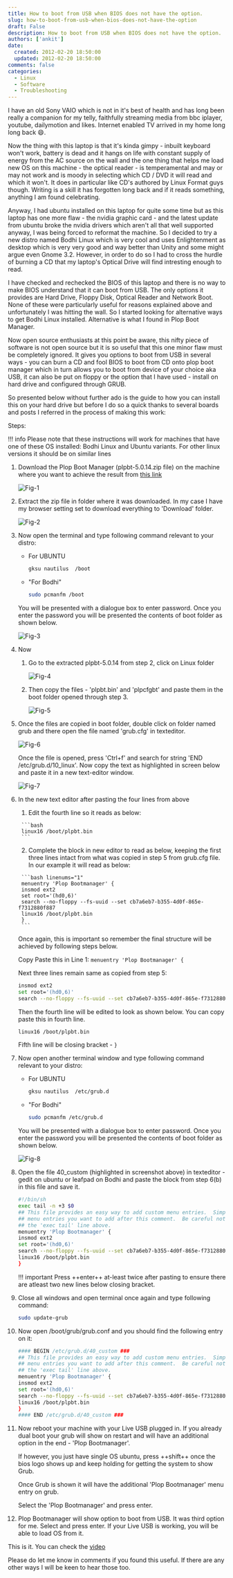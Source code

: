 ```yaml
---
title: How to boot from USB when BIOS does not have the option.
slug: how-to-boot-from-usb-when-bios-does-not-have-the-option
draft: False
description: How to boot from USB when BIOS does not have the option.
authors: ['ankit']
date: 
  created: 2012-02-20 18:50:00
  updated: 2012-02-20 18:50:00
comments: false
categories:
  - Linux
  - Software
  - Troubleshooting
---
```


I have an old Sony VAIO which is not in it's best of health and has long been really a companion for my telly, faithfully streaming media from bbc iplayer, youtube, dailymotion and likes. Internet enabled TV arrived in my home long long back :smile:.

Now the thing with this laptop is that it's kinda gimpy - inbuilt keyboard won't work, battery is dead and it hangs on life with constant supply of energy from the AC source on the wall and the one thing that helps me load new OS on this machine - the optical reader - is temperamental and may or may not work and is moody in selecting which CD / DVD it will read and which it won't. It does in particular like CD's authored by Linux Format guys though. Writing is a skill it has forgotten long back and if it reads something, anything I am found celebrating.

<!-- more -->

Anyway, I had ubuntu installed on this laptop for quite some time but as this laptop has one more flaw - the nvidia graphic card - and the latest update from ubuntu broke the nvidia drivers which aren't all that well supported anyway, I was being forced to reformat the machine. So I decided to try a new distro named Bodhi Linux which is very cool and uses Enlightenment as desktop which is very very good and way better than Unity and some might argue even Gnome 3.2. However, in order to do so I had to cross the hurdle of burning a CD that my laptop's Optical Drive will find intresting enough to read.

I have checked and rechecked the BIOS of this laptop and there is no way to make BIOS understand that it can boot from USB. The only options it provides are Hard Drive, Floppy Disk, Optical Reader and Network Boot. None of these were particularly useful for reasons explained above and unfortunately I was hitting the wall. So I started looking for alternative ways to get Bodhi Linux installed. Alternative is what I found in Plop Boot Manager.

Now open source enthusiasts at this point be aware, this nifty piece of software is not open source but it is so useful that this one minor flaw must be completely ignored. It gives you options to boot from USB in several ways - you can burn a CD and fool BIOS to boot from CD onto plop boot manager which in turn allows you to boot from device of your choice aka USB, it can also be put on floppy or the option that I have used - install on hard drive and configured through GRUB.

So presented below without further ado is the guide to how you can install this on your hard drive but before I do so a quick thanks to several boards and posts I referred in the process of making this work:

Steps:

!!! info
    Please note that these instructions will work for machines that have one of these OS installed: Bodhi Linux and Ubuntu variants. For other linux versions it should be on similar lines
	

1. Download the Plop Boot Manager (plpbt-5.0.14.zip file) on the machine where you want to achieve the result from [this link](http://www.plop.at/en/bootmanager/download.html)
      
      ![Fig-1](../assets/images/2016/07/20120220_Fig_1.png)

2. Extract the zip file in folder where it was downloaded. In my case I have my browser setting set to download everything to 'Download' folder.

      ![Fig-2](../assets/images/2016/07/20120220_Fig_2.png)

3. Now open the terminal and type following command relevant to your distro:
   
      * For UBUNTU
    
        ``` bash
        gksu nautilus  /boot
        ```

      * "For Bodhi"
       
        ``` bash
        sudo pcmanfm /boot
        ```
  
    You will be presented with a dialogue box to enter password. Once you enter the password you will be presented the contents of boot folder as shown below.

    ![Fig-3](../assets/images/2016/07/20120220_Fig_3.png)

4. Now

    1. Go to the extracted plpbt-5.0.14 from step 2, click on Linux folder
      
          ![Fig-4](../assets/images/2016/07/20120220_Fig_4.png)

    2. Then copy the files - 'plpbt.bin' and 'plpcfgbt' and paste them in the boot folder opened through step 3.

          ![Fig-5](../assets/images/2016/07/20120220_Fig_5.png)

5. Once the files are copied in boot folder, double click on folder named grub and there open the file named 'grub.cfg' in texteditor.

    ![Fig-6](../assets/images/2016/07/20120220_Fig_6.png)

    Once the file is opened, press 'Ctrl+f' and search for string 'END /etc/grub.d/10_linux'. Now copy the text as highlighted in screen below and paste it in a new text-editor window.
 
    ![Fig-7](../assets/images/2016/07/20120220_Fig_7.png)

6. In the new text editor after pasting the four lines from above
   
      1. Edit the fourth line so it reads as below:

        ```bash
        linux16 /boot/plpbt.bin
        ```
      
      2. Complete the block in new editor to read as below, keeping the first three lines intact from what was copied in step 5 from grub.cfg file. In our example it will read as below:

        ```bash linenums="1"
        menuentry 'Plop Bootmanager' {
        insmod ext2
        set root='(hd0,6)'
        search --no-floppy --fs-uuid --set cb7a6eb7-b355-4d0f-865e-f7312880f887
        linux16 /boot/plpbt.bin
        }
        ```

    Once again, this is important so remember the final structure will be achieved by following steps below.

    Copy Paste this in Line 1: `menuentry 'Plop Bootmanager' {`

    Next three lines remain same as copied from step 5:

    ```bash linenums="1"
    insmod ext2
    set root='(hd0,6)'
    search --no-floppy --fs-uuid --set cb7a6eb7-b355-4d0f-865e-f7312880f887
    ```

    Then the fourth line will be edited to look as shown below. You can copy paste this in fourth line.
    
    ```bash 
    linux16 /boot/plpbt.bin
    ```

    Fifth line will be closing bracket - `}`

7. Now open another terminal window and type following command relevant to your distro:
   
      * For UBUNTU
    
        ``` bash
        gksu nautilus  /etc/grub.d
        ```

      * "For Bodhi"
       
        ``` bash
        sudo pcmanfm /etc/grub.d
        ```

    You will be presented with a dialogue box to enter password. Once you enter the password you will be presented the contents of boot folder as shown below.

    ![Fig-8](../assets/images/2016/07/20120220_Fig_8.png)


8. Open the file 40_custom (highlighted in screenshot above) in texteditor - gedit on ubuntu or leafpad on Bodhi and paste the block from step 6(b) in this file and save it.

    ```bash linenums="1"
    #!/bin/sh
    exec tail -n +3 $0
    ## This file provides an easy way to add custom menu entries.  Simply type the
    ## menu entries you want to add after this comment.  Be careful not to change
    ## the 'exec tail' line above.
    menuentry 'Plop Bootmanager' {
    insmod ext2
    set root='(hd0,6)'
    search --no-floppy --fs-uuid --set cb7a6eb7-b355-4d0f-865e-f7312880f887
    linux16 /boot/plpbt.bin
    }
    ```
   
    !!! important 
        Press ++enter++ at-least twice after pasting to ensure there are atleast two new lines below closing bracket.

9. Close all windows and open terminal once again and type following command: 
   
    ```bash
    sudo update-grub
    ```

10. Now open /boot/grub/grub.conf and you should find the following entry on it:

    ```bash linenums="1"
    #### BEGIN /etc/grub.d/40_custom ###
    ## This file provides an easy way to add custom menu entries.  Simply type the
    ## menu entries you want to add after this comment.  Be careful not to change
    ## the 'exec tail' line above.
    menuentry 'Plop Bootmanager' {
    insmod ext2
    set root='(hd0,6)'
    search --no-floppy --fs-uuid --set cb7a6eb7-b355-4d0f-865e-f7312880f887
    linux16 /boot/plpbt.bin
    }
    #### END /etc/grub.d/40_custom ###
    ```
   
11. Now reboot your machine with your Live USB plugged in. If you already dual boot your grub will show on restart and will have an additional option in the end - 'Plop Bootmanager'.
    
    If however, you just have single OS ubuntu, press ++shift++ once the bios logo shows up and keep holding for getting the system to show Grub.
  
    Once Grub is shown it will have the additional 'Plop Bootmanager' menu entry on grub.
  
    Select the 'Plop Bootmanager' and press enter.

12.  Plop Bootmanager will show option to boot from USB. It was third option for me. Select and press enter. If your Live USB is working, you will be able to load OS from it.


This is it. You can check the [video](https://youtu.be/gG_UtAGFA8I?si=33bdJVJvm0nVnm7B)

Please do let me know in comments if you found this useful. If there are any other ways I will be keen to hear those too.